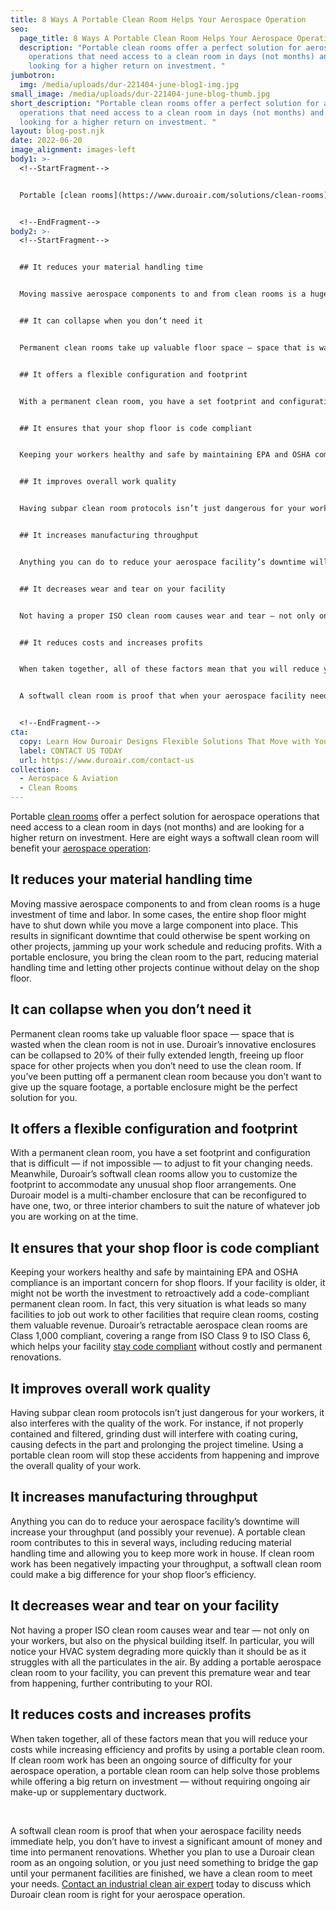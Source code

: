 ```yaml
---
title: 8 Ways A Portable Clean Room Helps Your Aerospace Operation
seo:
  page_title: 8 Ways A Portable Clean Room Helps Your Aerospace Operation
  description: "Portable clean rooms offer a perfect solution for aerospace
    operations that need access to a clean room in days (not months) and are
    looking for a higher return on investment. "
jumbotron:
  img: /media/uploads/dur-221404-june-blog1-img.jpg
small_image: /media/uploads/dur-221404-june-blog-thumb.jpg
short_description: "Portable clean rooms offer a perfect solution for aerospace
  operations that need access to a clean room in days (not months) and are
  looking for a higher return on investment. "
layout: blog-post.njk
date: 2022-06-20
image_alignment: images-left
body1: >-
  <!--StartFragment-->


  Portable [clean rooms](https://www.duroair.com/solutions/clean-rooms) offer a perfect solution for aerospace operations that need access to a clean room in days (not months) and are looking for a higher return on investment. Here are eight ways a softwall clean room will benefit your [aerospace operation](https://www.duroair.com/industries/aerospace-aviation):


  <!--EndFragment-->
body2: >-
  <!--StartFragment-->


  ## It reduces your material handling time


  Moving massive aerospace components to and from clean rooms is a huge investment of time and labor. In some cases, the entire shop floor might have to shut down while you move a large component into place. This results in significant downtime that could otherwise be spent working on other projects, jamming up your work schedule and reducing profits. With a portable enclosure, you bring the clean room to the part, reducing material handling time and letting other projects continue without delay on the shop floor.


  ## It can collapse when you don’t need it


  Permanent clean rooms take up valuable floor space — space that is wasted when the clean room is not in use. Duroair’s innovative enclosures can be collapsed to 20% of their fully extended length, freeing up floor space for other projects when you don’t need to use the clean room. If you’ve been putting off a permanent clean room because you don’t want to give up the square footage, a portable enclosure might be the perfect solution for you.


  ## It offers a flexible configuration and footprint


  With a permanent clean room, you have a set footprint and configuration that is difficult — if not impossible — to adjust to fit your changing needs. Meanwhile, Duroair’s softwall clean rooms allow you to customize the footprint to accommodate any unusual shop floor arrangements. One Duroair model is a multi-chamber enclosure that can be reconfigured to have one, two, or three interior chambers to suit the nature of whatever job you are working on at the time.


  ## It ensures that your shop floor is code compliant


  Keeping your workers healthy and safe by maintaining EPA and OSHA compliance is an important concern for shop floors. If your facility is older, it might not be worth the investment to retroactively add a code-compliant permanent clean room. In fact, this very situation is what leads so many facilities to job out work to other facilities that require clean rooms, costing them valuable revenue. Duroair’s retractable aerospace clean rooms are Class 1,000 compliant, covering a range from ISO Class 9 to ISO Class 6, which helps your facility [stay code compliant](https://www.duroair.com/about/beyond-compliance) without costly and permanent renovations.


  ## It improves overall work quality


  Having subpar clean room protocols isn’t just dangerous for your workers, it also interferes with the quality of the work. For instance, if not properly contained and filtered, grinding dust will interfere with coating curing, causing defects in the part and prolonging the project timeline. Using a portable clean room will stop these accidents from happening and improve the overall quality of your work.


  ## It increases manufacturing throughput


  Anything you can do to reduce your aerospace facility’s downtime will increase your throughput (and possibly your revenue). A portable clean room contributes to this in several ways, including reducing material handling time and allowing you to keep more work in house. If clean room work has been negatively impacting your throughput, a softwall clean room could make a big difference for your shop floor’s efficiency.


  ## It decreases wear and tear on your facility


  Not having a proper ISO clean room causes wear and tear — not only on your workers, but also on the physical building itself. In particular, you will notice your HVAC system degrading more quickly than it should be as it struggles with all the particulates in the air. By adding a portable aerospace clean room to your facility, you can prevent this premature wear and tear from happening, further contributing to your ROI.


  ## It reduces costs and increases profits


  When taken together, all of these factors mean that you will reduce your costs while increasing efficiency and profits by using a portable clean room. If clean room work has been an ongoing source of difficulty for your aerospace operation, a portable clean room can help solve those problems while offering a big return on investment — without requiring ongoing air make-up or supplementary ductwork.


  A softwall clean room is proof that when your aerospace facility needs immediate help, you don’t have to invest a significant amount of money and time into permanent renovations. Whether you plan to use a Duroair clean room as an ongoing solution, or you just need something to bridge the gap until your permanent facilities are finished, we have a clean room to meet your needs. [Contact an industrial clean air expert](https://www.duroair.com/request-for-quote/) today to discuss which Duroair clean room is right for your aerospace operation.


  <!--EndFragment-->
cta:
  copy: Learn How Duroair Designs Flexible Solutions That Move with Your Workflow
  label: CONTACT US TODAY
  url: https://www.duroair.com/contact-us
collection:
  - Aerospace & Aviation
  - Clean Rooms
---
```

Portable [clean rooms](https://www.duroair.com/solutions/clean-rooms) offer a perfect solution for aerospace operations that need access to a clean room in days (not months) and are looking for a higher return on investment. Here are eight ways a softwall clean room will benefit your [aerospace operation](https://www.duroair.com/industries/aerospace-aviation):

## It reduces your material handling time

Moving massive aerospace components to and from clean rooms is a huge investment of time and labor. In some cases, the entire shop floor might have to shut down while you move a large component into place. This results in significant downtime that could otherwise be spent working on other projects, jamming up your work schedule and reducing profits. With a portable enclosure, you bring the clean room to the part, reducing material handling time and letting other projects continue without delay on the shop floor.

## It can collapse when you don’t need it

Permanent clean rooms take up valuable floor space — space that is wasted when the clean room is not in use. Duroair’s innovative enclosures can be collapsed to 20% of their fully extended length, freeing up floor space for other projects when you don’t need to use the clean room. If you’ve been putting off a permanent clean room because you don’t want to give up the square footage, a portable enclosure might be the perfect solution for you.

## It offers a flexible configuration and footprint

With a permanent clean room, you have a set footprint and configuration that is difficult — if not impossible — to adjust to fit your changing needs. Meanwhile, Duroair’s softwall clean rooms allow you to customize the footprint to accommodate any unusual shop floor arrangements. One Duroair model is a multi-chamber enclosure that can be reconfigured to have one, two, or three interior chambers to suit the nature of whatever job you are working on at the time.

## It ensures that your shop floor is code compliant

Keeping your workers healthy and safe by maintaining EPA and OSHA compliance is an important concern for shop floors. If your facility is older, it might not be worth the investment to retroactively add a code-compliant permanent clean room. In fact, this very situation is what leads so many facilities to job out work to other facilities that require clean rooms, costing them valuable revenue. Duroair’s retractable aerospace clean rooms are Class 1,000 compliant, covering a range from ISO Class 9 to ISO Class 6, which helps your facility [stay code compliant](https://www.duroair.com/about/beyond-compliance) without costly and permanent renovations.

## It improves overall work quality

Having subpar clean room protocols isn’t just dangerous for your workers, it also interferes with the quality of the work. For instance, if not properly contained and filtered, grinding dust will interfere with coating curing, causing defects in the part and prolonging the project timeline. Using a portable clean room will stop these accidents from happening and improve the overall quality of your work.

## It increases manufacturing throughput

Anything you can do to reduce your aerospace facility’s downtime will increase your throughput (and possibly your revenue). A portable clean room contributes to this in several ways, including reducing material handling time and allowing you to keep more work in house. If clean room work has been negatively impacting your throughput, a softwall clean room could make a big difference for your shop floor’s efficiency.

## It decreases wear and tear on your facility

Not having a proper ISO clean room causes wear and tear — not only on your workers, but also on the physical building itself. In particular, you will notice your HVAC system degrading more quickly than it should be as it struggles with all the particulates in the air. By adding a portable aerospace clean room to your facility, you can prevent this premature wear and tear from happening, further contributing to your ROI.

## It reduces costs and increases profits

When taken together, all of these factors mean that you will reduce your costs while increasing efficiency and profits by using a portable clean room. If clean room work has been an ongoing source of difficulty for your aerospace operation, a portable clean room can help solve those problems while offering a big return on investment — without requiring ongoing air make-up or supplementary ductwork.

 

A softwall clean room is proof that when your aerospace facility needs immediate help, you don’t have to invest a significant amount of money and time into permanent renovations. Whether you plan to use a Duroair clean room as an ongoing solution, or you just need something to bridge the gap until your permanent facilities are finished, we have a clean room to meet your needs. [Contact an industrial clean air expert](https://www.duroair.com/request-for-quote/) today to discuss which Duroair clean room is right for your aerospace operation. 